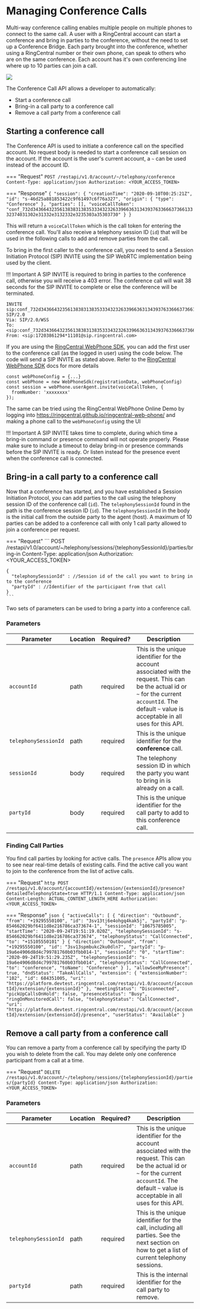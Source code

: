 # Managing Conference Calls
Multi-way conference calling enables multiple people on multiple phones to connect to the same call. A user with a RingCentral account can start a conference and bring in parties to the conference, without the need to set up a Conference Bridge. Each party brought into the conference, whether using a RingCentral number or their own phone, can speak to others who are on the same conference. Each account has it's own conferencing line where up to 10 parties can join a call.

<img class="img-fluid" src="../../img/conference-call.png">

The Conference Call API allows a developer to automatically:

* Start a conference call
* Bring-in a call party to a conference call
* Remove a call party from a conference call

## Starting a conference call
The Conference API is used to initiate a conference call on the specified account. No request body is needed to start a conference call session on the account.  If the account is the user's current account, a `~` can be used instead of the account ID.

=== "Request"
    ```
    POST /restapi/v1.0/account/~/telephony/conference
    Content-Type: application/json
    Authorization: <YOUR_ACCESS_TOKEN>
    ```

=== "Response"
    ```
    {
      "session": {
        "creationTime": "2020-09-10T00:25:21Z",
        "id": "s-46d25a881853422c9f61497c6f76a327",
        "origin": {
          "type": "Conference"
        },
        "parties": [],
        "voiceCallToken": "conf_732d34366432356138383138353334323263396636313439376336663736613332374031302e31332e3132332e3235303a35303730"
      }
    }
    ```

This will return a `voiceCallToken` which is the call token for entering the conference call.
You'll also receive a telephony session ID (`id`) that will be used in the following calls to add and remove parties from the call.

To bring in the first caller to the conference call, you need to send a Session Initiation Protocol (SIP) INVITE using the SIP WebRTC implementation being used by the client.

!!! Important
    A SIP INVITE is required to bring in parties to the conference call, otherwise you will receive a 403 error.  The conference call will wait 38 seconds for the SIP INVITE to complete or else the conference will be terminated.

```
INVITE sip:conf_732d34366432356138383138353334323263396636313439376336663736613332374031302e31332e3132332e3235303a35303730@sip.ringcentral.com SIP/2.0
Via: SIP/2.0/WSS
To: <sip:conf_732d34366432356138383138353334323263396636313439376336663736613332374031302e31332e3132332e3235303a35303730@sip.ringcentral.com>
From: <sip:17203861294*11101@sip.ringcentral.com>
```

If you are using the [RingCentral WebPhone SDK](https://github.com/ringcentral/ringcentral-web-phone), you can add the first user to the conference call (as the logged in user) using the code below. The code will send a SIP INVITE as stated above. Refer to the [RingCentral WebPhone SDK](https://github.com/ringcentral/ringcentral-web-phone) docs for more details

```
const webPhoneConfig = {...}
const webPhone = new WebPhoneSdk(registrationData, webPhoneConfig)
const session = webPhone.userAgent.invite(voiceCallToken, {
  fromNumber: 'xxxxxxxx'
});
```

The same can be tried using the RingCentral WebPhone Online Demo by logging into https://ringcentral.github.io/ringcentral-web-phone/ and making a phone call to the `webPhoneConfig` using the UI

!!! Important
    A SIP INVITE takes time to complete, during which time a bring-in command or presence command will not operate properly.  Please make sure to include a timeout to delay bring-in or presence commands before the SIP INVITE is ready. Or listen instead for the presence event when the conference call is connected.

## Bring-in a call party to a conference call

Now that a conference has started, and you have established a Session Initiation Protocol, you can add parties to the call using the telephony session ID of the conference call (`id`). The `telephonySessionId` found in the path is the conference session ID (`id`).  The `telephonySessionId` in the body is the initial call from the outside party to the agent (host). A maximum of 10 parties can be added to a conference call with only 1 call party allowed to join a conference per request.  

=== "Request"
    ```
    POST /restapi/v1.0/account/~/telephony/sessions/{telephonySessionId}/parties/bring-in
    Content-Type: application/json
    Authorization: <YOUR_ACCESS_TOKEN>

    {
      "telephonySessionId" : //Session id of the call you want to bring in to the conference
      "partyId" : //Identifier of the participant from that call
    }
    ```

Two sets of parameters can be used to bring a party into a conference call.

### Parameters

| Parameter | Location | Required? | Description |
|-|-|-|-|
| `accountId` | path | required | This is the unique identifier for the account associated with the request. This can be the actual id or `~` for the current `accountId`. The default `~` value is acceptable in all uses for this API. |
| `telephonySessionId` | path | required | This is the unique identifier for the **conference** call. |
| `sessionId` | body | required | The telephony session ID in which the party you want to bring in is already on a call. |
| `partyId` | body | required | This is the unique identifier for the call party to add to this conference call. |

### Finding Call Parties
You find call parties by looking for active calls. The `presence` APIs allow you to see near real-time details of existing calls. Find the active call you want to join to the conference from the list of active calls.

=== "Request"
    ``` http
    POST /restapi/v1.0/account/{accountId}/extension/{extensionId}/presence?detailedTelephonyState=true HTTP/1.1
    Content-Type: application/json
    Content-Length: ACTUAL_CONTENT_LENGTH_HERE
    Authorization: <YOUR_ACCESS_TOKEN>
    ```

=== "Response"
    ``` json
    {
      "activeCalls": [
        {
          "direction": "Outbound",
          "from": "+19295550100",
          "id": "3sv13tj6e4ohgq4kak5j",
          "partyId": "p-854662029bf6411d8e216786ca373674-1",
          "sessionId": "10675785005",
          "startTime": "2020-09-24T19:51:19.020Z",
          "telephonySessionId": "s-854662029bf6411d8e216786ca373674",
          "telephonyStatus": "CallConnected",
          "to": "+15105550101"
        }
        {
          "direction": "Outbound",
          "from": "+19295550100",
          "id": "3sv13spmbukc2ku0dln7",
          "partyId": "p-19a6e4906d8d4c799781760b03fbb014-1",
          "sessionId": "0",
          "startTime": "2020-09-24T19:51:29.235Z",
          "telephonySessionId": "s-19a6e4906d8d4c799781760b03fbb014",
          "telephonyStatus": "CallConnected",
          "to": "conference",
          "toName": "Conference"
        }
      ],
      "allowSeeMyPresence": true,
      "dndStatus": "TakeAllCalls",
      "extension": {
        "extensionNumber": "102",
        "id": 684351005,
        "uri": "https://platform.devtest.ringcentral.com/restapi/v1.0/account/{accountId}/extension/{extensionId}"
      },
      "meetingStatus": "Disconnected",
      "pickUpCallsOnHold": false,
      "presenceStatus": "Busy",
      "ringOnMonitoredCall": false,
      "telephonyStatus": "CallConnected",
      "uri": "https://platform.devtest.ringcentral.com/restapi/v1.0/account/{accountId}/extension/{extensionId}/presence",
      "userStatus": "Available"
    }
    ```

## Remove a call party from a conference call

You can remove a party from a conference call by specifying the party ID you wish to delete from the call. You may delete only one conference participant from a call at a time.

=== "Request"
    ```
    DELETE /restapi/v1.0/account/~/telephony/sessions/{telephonySessionId}/parties/{partyId}
    Content-Type: application/json
    Authorization: <YOUR_ACCESS_TOKEN>
    ```

### Parameters

| Parameter | Location | Required? | Description |
|-|-|-|-|
| `accountId` | path | required | This is the unique identifier for the account associated with the request. This can be the actual id or `~` for the current `accountId`. The default `~` value is acceptable in all uses for this API. |
| `telephonySessionId` | path | required | This is the unique identifier for the call, including all parties. See the next section on how to get a list of current telephony sessions. |
| `partyId` | path | required | This is the internal identifier for the call party to remove. |
